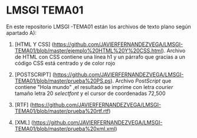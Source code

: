 # LMSGI TEMA01

En este repositorio LMSGI -TEMA01 están los archivos de texto plano  según apartado A):

1. [HTML Y CSS] (https://github.com/JAVIERFERNANDEZVEGA/LMSGI-TEMA01/blob/master/ejemplo%20HTML%20Y%20CSS.html). 
Archivo de HTML con CSS contiene una línea h1 y un párrafo que gracias a un código CSS está centrado y de color rojo

2. [POSTSCRIPT] (https://github.com/JAVIERFERNANDEZVEGA/LMSGI-TEMA01/blob/master/prueba%20PS.ps).
Archivo *PostScript* que contiene "Hola mundo" ,el resultado se imprime con letra *courier* tamaño letra 20 *selectfont* y el cursor de coordenadas 72,500
3. [RTF] (https://github.com/JAVIERFERNANDEZVEGA/LMSGI-TEMA01/blob/master/prueba%20rtf.rtf)
4. [XML] (https://github.com/JAVIERFERNANDEZVEGA/LMSGI-TEMA01/blob/master/prueba%20xml.xml)
